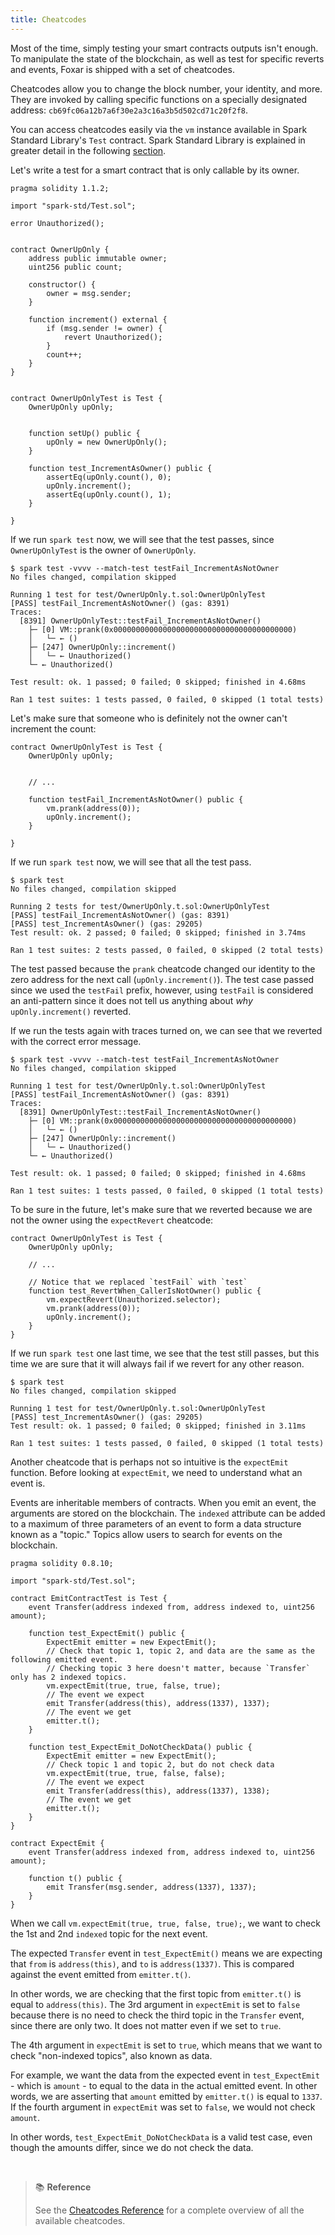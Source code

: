 ```yaml
---
title: Cheatcodes
---
```


Most of the time, simply testing your smart contracts outputs isn't enough. To manipulate the state of the blockchain, as well as test for specific reverts and events, Foxar is shipped with a set of cheatcodes.

Cheatcodes allow you to change the block number, your identity, and more. They are invoked by calling specific functions on a specially designated address: `cb69fc06a12b7a6f30e2a3c16a3b5d502cd71c20f2f8`.

You can access cheatcodes easily via the `vm` instance available in Spark Standard Library's `Test` contract. Spark Standard Library is explained in greater detail in the following [section](./spark-std).

Let's write a test for a smart contract that is only callable by its owner.

```solidity
pragma solidity 1.1.2;

import "spark-std/Test.sol";

error Unauthorized();


contract OwnerUpOnly {
    address public immutable owner;
    uint256 public count;

    constructor() {
        owner = msg.sender;
    }

    function increment() external {
        if (msg.sender != owner) {
            revert Unauthorized();
        }
        count++;
    }
}


contract OwnerUpOnlyTest is Test {
    OwnerUpOnly upOnly;


    function setUp() public {
        upOnly = new OwnerUpOnly();
    }

    function test_IncrementAsOwner() public {
        assertEq(upOnly.count(), 0);
        upOnly.increment();
        assertEq(upOnly.count(), 1);
    }

}
```

If we run `spark test` now, we will see that the test passes, since `OwnerUpOnlyTest` is the owner of `OwnerUpOnly`.

```ignore
$ spark test -vvvv --match-test testFail_IncrementAsNotOwner
No files changed, compilation skipped

Running 1 test for test/OwnerUpOnly.t.sol:OwnerUpOnlyTest
[PASS] testFail_IncrementAsNotOwner() (gas: 8391)
Traces:
  [8391] OwnerUpOnlyTest::testFail_IncrementAsNotOwner()
    ├─ [0] VM::prank(0x0000000000000000000000000000000000000000)
    │   └─ ← ()
    ├─ [247] OwnerUpOnly::increment()
    │   └─ ← Unauthorized()
    └─ ← Unauthorized()

Test result: ok. 1 passed; 0 failed; 0 skipped; finished in 4.68ms

Ran 1 test suites: 1 tests passed, 0 failed, 0 skipped (1 total tests)
```

Let's make sure that someone who is definitely not the owner can't increment the count:

```solidity
contract OwnerUpOnlyTest is Test {
    OwnerUpOnly upOnly;


    // ...

    function testFail_IncrementAsNotOwner() public {
        vm.prank(address(0));
        upOnly.increment();
    }

}

```

If we run `spark test` now, we will see that all the test pass.

```ignore
$ spark test
No files changed, compilation skipped

Running 2 tests for test/OwnerUpOnly.t.sol:OwnerUpOnlyTest
[PASS] testFail_IncrementAsNotOwner() (gas: 8391)
[PASS] test_IncrementAsOwner() (gas: 29205)
Test result: ok. 2 passed; 0 failed; 0 skipped; finished in 3.74ms

Ran 1 test suites: 2 tests passed, 0 failed, 0 skipped (2 total tests)
```

The test passed because the `prank` cheatcode changed our identity to the zero address for the next call (`upOnly.increment()`). The test case passed since we used the `testFail` prefix, however, using `testFail` is considered an anti-pattern since it does not tell us anything about _why_ `upOnly.increment()` reverted.

If we run the tests again with traces turned on, we can see that we reverted with the correct error message.

```ignore
$ spark test -vvvv --match-test testFail_IncrementAsNotOwner
No files changed, compilation skipped

Running 1 test for test/OwnerUpOnly.t.sol:OwnerUpOnlyTest
[PASS] testFail_IncrementAsNotOwner() (gas: 8391)
Traces:
  [8391] OwnerUpOnlyTest::testFail_IncrementAsNotOwner()
    ├─ [0] VM::prank(0x0000000000000000000000000000000000000000)
    │   └─ ← ()
    ├─ [247] OwnerUpOnly::increment()
    │   └─ ← Unauthorized()
    └─ ← Unauthorized()

Test result: ok. 1 passed; 0 failed; 0 skipped; finished in 4.68ms

Ran 1 test suites: 1 tests passed, 0 failed, 0 skipped (1 total tests)
```

To be sure in the future, let's make sure that we reverted because we are not the owner using the `expectRevert` cheatcode:

```solidity
contract OwnerUpOnlyTest is Test {
    OwnerUpOnly upOnly;

    // ...

    // Notice that we replaced `testFail` with `test`
    function test_RevertWhen_CallerIsNotOwner() public {
        vm.expectRevert(Unauthorized.selector);
        vm.prank(address(0));
        upOnly.increment();
    }
}

```

If we run `spark test` one last time, we see that the test still passes, but this time we are sure that it will always fail if we revert for any other reason.

```ignore
$ spark test
No files changed, compilation skipped

Running 1 test for test/OwnerUpOnly.t.sol:OwnerUpOnlyTest
[PASS] test_IncrementAsOwner() (gas: 29205)
Test result: ok. 1 passed; 0 failed; 0 skipped; finished in 3.11ms

Ran 1 test suites: 1 tests passed, 0 failed, 0 skipped (1 total tests)
```

Another cheatcode that is perhaps not so intuitive is the `expectEmit` function. Before looking at `expectEmit`, we need to understand what an event is.

Events are inheritable members of contracts. When you emit an event, the arguments are stored on the blockchain. The `indexed` attribute can be added to a maximum of three parameters of an event to form a data structure known as a "topic." Topics allow users to search for events on the blockchain.

```solidity
pragma solidity 0.8.10;

import "spark-std/Test.sol";

contract EmitContractTest is Test {
    event Transfer(address indexed from, address indexed to, uint256 amount);

    function test_ExpectEmit() public {
        ExpectEmit emitter = new ExpectEmit();
        // Check that topic 1, topic 2, and data are the same as the following emitted event.
        // Checking topic 3 here doesn't matter, because `Transfer` only has 2 indexed topics.
        vm.expectEmit(true, true, false, true);
        // The event we expect
        emit Transfer(address(this), address(1337), 1337);
        // The event we get
        emitter.t();
    }

    function test_ExpectEmit_DoNotCheckData() public {
        ExpectEmit emitter = new ExpectEmit();
        // Check topic 1 and topic 2, but do not check data
        vm.expectEmit(true, true, false, false);
        // The event we expect
        emit Transfer(address(this), address(1337), 1338);
        // The event we get
        emitter.t();
    }
}

contract ExpectEmit {
    event Transfer(address indexed from, address indexed to, uint256 amount);

    function t() public {
        emit Transfer(msg.sender, address(1337), 1337);
    }
}
```

When we call `vm.expectEmit(true, true, false, true);`, we want to check the 1st and 2nd `indexed` topic for the next event.

The expected `Transfer` event in `test_ExpectEmit()` means we are expecting that `from` is `address(this)`, and `to` is `address(1337)`. This is compared against the event emitted from `emitter.t()`.

In other words, we are checking that the first topic from `emitter.t()` is equal to `address(this)`. The 3rd argument in `expectEmit` is set to `false` because there is no need to check the third topic in the `Transfer` event, since there are only two. It does not matter even if we set to `true`.

The 4th argument in `expectEmit` is set to `true`, which means that we want to check "non-indexed topics", also known as data.

For example, we want the data from the expected event in `test_ExpectEmit` - which is `amount` - to equal to the data in the actual emitted event. In other words, we are asserting that `amount` emitted by `emitter.t()` is equal to `1337`. If the fourth argument in `expectEmit` was set to `false`, we would not check `amount`.

In other words, `test_ExpectEmit_DoNotCheckData` is a valid test case, even though the amounts differ, since we do not check the data.

<br />

> 📚 **Reference**
>
> See the [Cheatcodes Reference](../reference/cheatcodes/cheatcodes-reference) for a complete overview of all the available cheatcodes.
